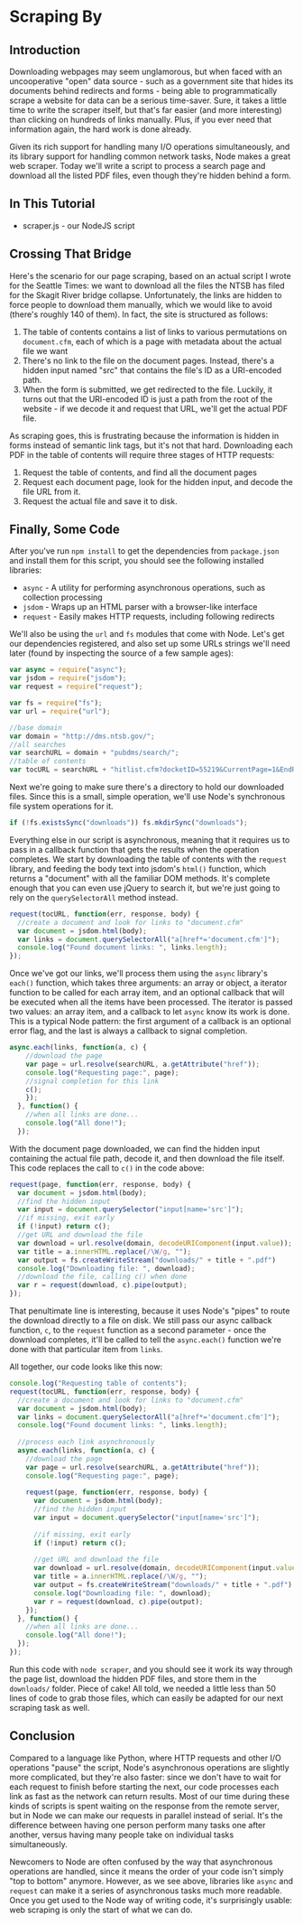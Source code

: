 Scraping By
===========

Introduction
------------

Downloading webpages may seem unglamorous, but when faced with an uncooperative "open" data source - such as a government site that hides its documents behind redirects and forms - being able to programmatically scrape a website for data can be a serious time-saver. Sure, it takes a little time to write the scraper itself, but that's far easier (and more interesting) than clicking on hundreds of links manually. Plus, if you ever need that information again, the hard work is done already.

Given its rich support for handling many I/O operations simultaneously, and its library support for handling common network tasks, Node makes a great web scraper. Today we'll write a script to process a search page and download all the listed PDF files, even though they're hidden behind a form. 

In This Tutorial
----------------

* scraper.js - our NodeJS script

Crossing That Bridge
--------------------

Here's the scenario for our page scraping, based on an actual script I wrote for the Seattle Times: we want to download all the files the NTSB has filed for the Skagit River bridge collapse. Unfortunately, the links are hidden to force people to download them manually, which we would like to avoid (there's roughly 140 of them). In fact, the site is structured as follows:

1. The table of contents contains a list of links to various permutations on `document.cfm`, each of which is a page with metadata about the actual file we want
2. There's no link to the file on the document pages. Instead, there's a hidden input named "src" that contains the file's ID as a URI-encoded path.
3. When the form is submitted, we get redirected to the file. Luckily, it turns out that the URI-encoded ID is just a path from the root of the website - if we decode it and request that URL, we'll get the actual PDF file.

As scraping goes, this is frustrating because the information is hidden in forms instead of semantic link tags, but it's not that hard. Downloading each PDF in the table of contents will require three stages of HTTP requests:

1. Request the table of contents, and find all the document pages
2. Request each document page, look for the hidden input, and decode the file URL from it.
3. Request the actual file and save it to disk.


Finally, Some Code
------------------

After you've run `npm install` to get the dependencies from `package.json` and install them for this script, you should see the following installed libraries:

* `async` - A utility for performing asynchronous operations, such as collection processing
* `jsdom` - Wraps up an HTML parser with a browser-like interface
* `request` - Easily makes HTTP requests, including following redirects

We'll also be using the `url` and `fs` modules that come with Node. Let's get our dependencies registered, and also set up some URLs strings we'll need later (found by inspecting the source of a few sample ages):

```js
var async = require("async");
var jsdom = require("jsdom");
var request = require("request");

var fs = require("fs");
var url = require("url");

//base domain
var domain = "http://dms.ntsb.gov/";
//all searches
var searchURL = domain + "pubdms/search/";
//table of contents
var tocURL = searchURL + "hitlist.cfm?docketID=55219&CurrentPage=1&EndRow=200&StartRow=0&order=1&sort=0&TXTSEARCHT=";
```

Next we're going to make sure there's a directory to hold our downloaded files. Since this is a small, simple operation, we'll use Node's synchronous file system operations for it.

```js
if (!fs.existsSync("downloads")) fs.mkdirSync("downloads");
```

Everything else in our script is asynchronous, meaning that it requires us to pass in a callback function that gets the results when the operation completes. We start by downloading the table of contents with the `request` library, and feeding the body text into jsdom's `html()` function, which returns a "document" with all the familiar DOM methods. It's complete enough that you can even use jQuery to search it, but we're just going to rely on the `querySelectorAll` method instead.

```js
request(tocURL, function(err, response, body) {
  //create a document and look for links to "document.cfm"
  var document = jsdom.html(body);
  var links = document.querySelectorAll("a[href*='document.cfm']");
  console.log("Found document links: ", links.length);
});
```

Once we've got our links, we'll process them using the `async` library's `each()` function, which takes three arguments: an array or object, a iterator function to be called for each array item, and an optional callback that will be executed when all the items have been processed. The iterator is passed two values: an array item, and a callback to let `async` know its work is done. This is a typical Node pattern: the first argument of a callback is an optional error flag, and the last is always a callback to signal completion.

```js
async.each(links, function(a, c) {
    //download the page
    var page = url.resolve(searchURL, a.getAttribute("href"));
    console.log("Requesting page:", page);
    //signal completion for this link
    c();
    });
  }, function() {
    //when all links are done...
    console.log("All done!");
  });
```

With the document page downloaded, we can find the hidden input containing the actual file path, decode it, and then download the file itself. This code replaces the call to `c()` in the code above:

```js
request(page, function(err, response, body) {
  var document = jsdom.html(body);
  //find the hidden input
  var input = document.querySelector("input[name='src']");
  //if missing, exit early
  if (!input) return c();
  //get URL and download the file
  var download = url.resolve(domain, decodeURIComponent(input.value));
  var title = a.innerHTML.replace(/\W/g, "");
  var output = fs.createWriteStream("downloads/" + title + ".pdf")
  console.log("Downloading file: ", download);
  //download the file, calling c() when done
  var r = request(download, c).pipe(output);
});
```

That penultimate line is interesting, because it uses Node's "pipes" to route the download directly to a file on disk. We still pass our async callback function, `c`, to the `request` function as a second parameter - once the download completes, it'll be called to tell the `async.each()` function we're done with that particular item from `links`.

All together, our code looks like this now:

```js
console.log("Requesting table of contents");
request(tocURL, function(err, response, body) {
  //create a document and look for links to "document.cfm"
  var document = jsdom.html(body);
  var links = document.querySelectorAll("a[href*='document.cfm']");
  console.log("Found document links: ", links.length);
  
  //process each link asynchronously
  async.each(links, function(a, c) {
    //download the page
    var page = url.resolve(searchURL, a.getAttribute("href"));
    console.log("Requesting page:", page);
    
    request(page, function(err, response, body) {
      var document = jsdom.html(body);
      //find the hidden input
      var input = document.querySelector("input[name='src']");
      
      //if missing, exit early
      if (!input) return c();
      
      //get URL and download the file
      var download = url.resolve(domain, decodeURIComponent(input.value));
      var title = a.innerHTML.replace(/\W/g, "");
      var output = fs.createWriteStream("downloads/" + title + ".pdf")
      console.log("Downloading file: ", download);
      var r = request(download, c).pipe(output);
    });
  }, function() {
    //when all links are done...
    console.log("All done!");
  });
});
```

Run this code with `node scraper`, and you should see it work its way through the page list, download the hidden PDF files, and store them in the `downloads/` folder. Piece of cake! All told, we needed a little less than 50 lines of code to grab those files, which can easily be adapted for our next scraping task as well.

Conclusion
----------

Compared to a language like Python, where HTTP requests and other I/O operations "pause" the script, Node's asynchronous operations are slightly more complicated, but they're also faster: since we don't have to wait for each request to finish before starting the next, our code processes each link as fast as the network can return results. Most of our time during these kinds of scripts is spent waiting on the response from the remote server, but in Node we can make our requests in parallel instead of serial. It's the difference between having one person perform many tasks one after another, versus having many people take on individual tasks simultaneously.

Newcomers to Node are often confused by the way that asynchronous operations are handled, since it means the order of your code isn't simply "top to bottom" anymore. However, as we see above, libraries like `async` and `request` can make it a series of asynchronous tasks much more readable. Once you get used to the Node way of writing code, it's surprisingly usable: web scraping is only the start of what we can do.